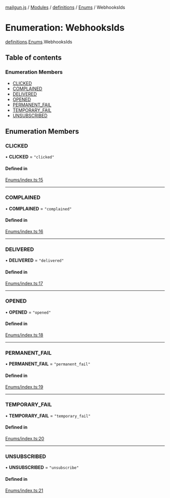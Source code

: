 [mailgun.js](../README.md) / [Modules](../modules.md) / [definitions](../modules/definitions.md) / [Enums](../modules/definitions.Enums.md) / WebhooksIds

# Enumeration: WebhooksIds

[definitions](../modules/definitions.md).[Enums](../modules/definitions.Enums.md).WebhooksIds

## Table of contents

### Enumeration Members

- [CLICKED](definitions.Enums.WebhooksIds.md#clicked)
- [COMPLAINED](definitions.Enums.WebhooksIds.md#complained)
- [DELIVERED](definitions.Enums.WebhooksIds.md#delivered)
- [OPENED](definitions.Enums.WebhooksIds.md#opened)
- [PERMANENT\_FAIL](definitions.Enums.WebhooksIds.md#permanent_fail)
- [TEMPORARY\_FAIL](definitions.Enums.WebhooksIds.md#temporary_fail)
- [UNSUBSCRIBED](definitions.Enums.WebhooksIds.md#unsubscribed)

## Enumeration Members

### CLICKED

• **CLICKED** = ``"clicked"``

#### Defined in

[Enums/index.ts:15](https://github.com/mailgun/mailgun.js/blob/73cbc82/lib/Enums/index.ts#L15)

___

### COMPLAINED

• **COMPLAINED** = ``"complained"``

#### Defined in

[Enums/index.ts:16](https://github.com/mailgun/mailgun.js/blob/73cbc82/lib/Enums/index.ts#L16)

___

### DELIVERED

• **DELIVERED** = ``"delivered"``

#### Defined in

[Enums/index.ts:17](https://github.com/mailgun/mailgun.js/blob/73cbc82/lib/Enums/index.ts#L17)

___

### OPENED

• **OPENED** = ``"opened"``

#### Defined in

[Enums/index.ts:18](https://github.com/mailgun/mailgun.js/blob/73cbc82/lib/Enums/index.ts#L18)

___

### PERMANENT\_FAIL

• **PERMANENT\_FAIL** = ``"permanent_fail"``

#### Defined in

[Enums/index.ts:19](https://github.com/mailgun/mailgun.js/blob/73cbc82/lib/Enums/index.ts#L19)

___

### TEMPORARY\_FAIL

• **TEMPORARY\_FAIL** = ``"temporary_fail"``

#### Defined in

[Enums/index.ts:20](https://github.com/mailgun/mailgun.js/blob/73cbc82/lib/Enums/index.ts#L20)

___

### UNSUBSCRIBED

• **UNSUBSCRIBED** = ``"unsubscribe"``

#### Defined in

[Enums/index.ts:21](https://github.com/mailgun/mailgun.js/blob/73cbc82/lib/Enums/index.ts#L21)
